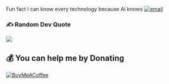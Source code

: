 Fun fact I can know every technology because Ai knows [![email](https://img.shields.io/badge/Email-D14836?logo=gmail&logoColor=white)](mailto:canemrullahwork@gmail.com) 


### ✍️ Random Dev Quote
![](https://quotes-github-readme.vercel.app/api?type=horizontal&theme=dark)


  ## 💰 You can help me by Donating
  [![BuyMeACoffee](https://img.shields.io/badge/Buy%20Me%20a%20Coffee-ffdd00?style=for-the-badge&logo=buy-me-a-coffee&logoColor=black)](https://buymeacoffee.com/ewrnlleh) 

  
<!-- Proudly created with GPRM ( https://gprm.itsvg.in ) -->
